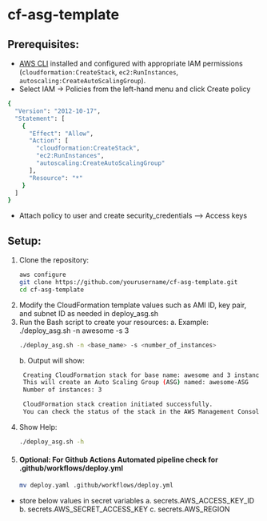 # cf-asg-template
## Prerequisites:
- [AWS CLI](https://aws.amazon.com/cli/) installed and configured with appropriate IAM permissions (`cloudformation:CreateStack`, `ec2:RunInstances`, `autoscaling:CreateAutoScalingGroup`).
- Select IAM -> Policies from the left-hand menu and click Create policy
```sh
{
  "Version": "2012-10-17",
  "Statement": [
    {
      "Effect": "Allow",
      "Action": [
        "cloudformation:CreateStack",
        "ec2:RunInstances",
        "autoscaling:CreateAutoScalingGroup"
      ],
      "Resource": "*"
    }
  ]
}
```
- Attach policy to user and create security_credentials --> Access keys 

## Setup:
1. Clone the repository:
   ```bash
   aws configure
   git clone https://github.com/yourusername/cf-asg-template.git
   cd cf-asg-template
   ```
2. Modify the CloudFormation template values such as AMI ID, key pair, and subnet ID as needed in deploy_asg.sh
3. Run the Bash script to create your resources:
   a. Example: ./deploy_asg.sh -n awesome -s 3
   ```sh
   ./deploy_asg.sh -n <base_name> -s <number_of_instances>
   ```
   b. Output will show:
   ```sh
	Creating CloudFormation stack for base name: awesome and 3 instances...
	This will create an Auto Scaling Group (ASG) named: awesome-ASG
	Number of instances: 3

	CloudFormation stack creation initiated successfully.
	You can check the status of the stack in the AWS Management Console.
   ```
4. Show Help:
   ```sh
   ./deploy_asg.sh -h
   ```
5. #### Optional: For Github Actions Automated pipeline check for .github/workflows/deploy.yml
   ```sh
   mv deploy.yaml .github/workflows/deploy.yml
   ```
- store below values in secret variables 
  a. secrets.AWS_ACCESS_KEY_ID 
  b. secrets.AWS_SECRET_ACCESS_KEY
  c. secrets.AWS_REGION
